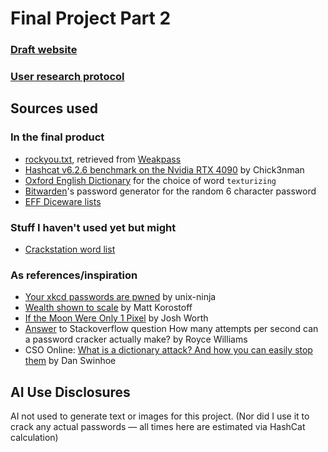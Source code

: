 # Final Project Part 2

### [Draft website](index.html)

### [User research protocol](User_research_protocol.md) 


## Sources used
### In the final product
* [rockyou.txt](https://weakpass.com/wordlists/rockyou.txt), retrieved from [Weakpass](https://weakpass.com/)
* [Hashcat v6.2.6 benchmark on the Nvidia RTX 4090](https://gist.github.com/Chick3nman/32e662a5bb63bc4f51b847bb422222fd) by Chick3nman
* [Oxford English Dictionary](https://www.oed.com/dictionary/texturizing_adj) for the choice of word `texturizing`
* [Bitwarden](https://bitwarden.com/)'s password generator for the random 6 character password
* [EFF Diceware lists](https://www.eff.org/dice)

### Stuff I haven't used yet but might
* [Crackstation word list](https://crackstation.net/crackstation-wordlist-password-cracking-dictionary.htm)

### As references/inspiration
* [Your xkcd passwords are pwned](https://www.unix-ninja.com/p/your_xkcd_passwords_are_pwned) by unix-ninja
* [Wealth shown to scale](https://mkorostoff.github.io/1-pixel-wealth/) by Matt Korostoff
* [If the Moon Were Only 1 Pixel](https://www.joshworth.com/dev/pixelspace/pixelspace_solarsystem.html) by Josh Worth
* [Answer](https://stackoverflow.com/a/54735613) to Stackoverflow question How many attempts per second can a password cracker actually make? by Royce Williams
* CSO Online: [What is a dictionary attack? And how you can easily stop them](https://www.csoonline.com/article/569677/what-is-a-dictionary-attack-and-how-you-can-easily-stop-them.html) by Dan Swinhoe

## AI Use Disclosures
AI not used to generate text or images for this project. (Nor did I use it to crack any actual passwords — all times here are estimated via HashCat calculation)